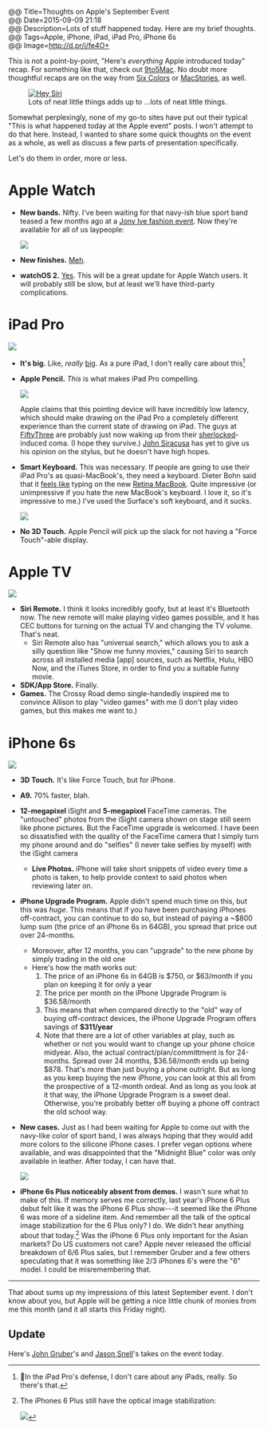 @@ Title=Thoughts on Apple's September Event  
@@ Date=2015-09-09 21:18  
@@ Description=Lots of stuff happened today. Here are my brief thoughts.  
@@ Tags=Apple, iPhone, iPad, iPad Pro, iPhone 6s  
@@ Image=http://d.pr/i/fe4O+  

<div class="topstory">

This is not a point-by-point, "Here's *everything* Apple introduced today" recap. For something like that, check out [9to5Mac][9to5mac]. No doubt more thoughtful recaps are on the way from [Six Colors][sixcolors] or [MacStories][macstories], as well.

</div>

<figure class="wide">
	<a class="nohover" href="http://d.pr/i/fe4O+">
		<img src="http://d.pr/i/fe4O+" alt="Hey Siri">
	</a>
	<figcaption>Lots of neat little things adds up to ...lots of neat little things.</figcaption>
</figure>

Somewhat perplexingly, none of my go-to sites have put out their typical "This is what happened today at the Apple event" posts. I won't attempt to do that here. Instead, I wanted to share some quick thoughts on the event as a whole, as well as discuss a few parts of  presentation specifically.

Let's do them in order, more or less.

# Apple Watch

* **New bands.** Nifty. I've been waiting for that navy-ish blue sport band teased a few months ago at a [Jony Ive fashion event][9to5mac 2]. Now they're available for all of us laypeople:

	![][d]
	
* **New finishes.** [Meh][9to5mac 3].
* **watchOS 2.** [Yes][techradar]. This will be a great update for Apple Watch users. It will probably still be slow, but at least we'll have third-party complications.

# iPad Pro

![][d 2]

* **It's big.** Like, *really* [big][theverge]. As a pure iPad, I don't really care about this[^prodef]
	
* **Apple Pencil.** *This* is what makes iPad Pro compelling.

	![][d 3]

	Apple claims that this pointing device will have incredibly low latency, which should make drawing on the iPad Pro a completely different experience than the current state of drawing on iPad. The guys at [FiftyThree][fiftythree] are probably just now waking up from their [sherlocked][urbandictionary]-induced coma. (I hope they survive.) [John Siracusa][hypercritical] has yet to give us his opinion on the stylus, but he doesn't have high hopes. 

* **Smart Keyboard.** This was necessary. If people are going to use their iPad Pro's as quasi-MacBook's, they need a keyboard. Dieter Bohn said that it [feels like][youtube] typing on the new [Retina MacBook][sixcolors 2]. Quite impressive (or unimpressive if you hate the new MacBook's keyboard. I love it, so it's impressive to me.) I've used the Surface's soft keyboard, and it sucks. 

	![][d 4]
	
* **No 3D Touch.** Apple Pencil will pick up the slack for not having a "Force Touch"-able display. 

# Apple TV

![][d 5]

* **Siri Remote.** I think it looks incredibly goofy, but at least it's Bluetooth now. The new remote will make playing video games possible, and it has CEC buttons for turning on the actual TV and changing the TV volume. That's neat.
	* Siri Remote also has "universal search," which allows you to ask a silly question like "Show me funny movies," causing Siri to search across all installed media [app] sources, such as Netflix, Hulu, HBO Now, and the iTunes Store, in order to find you a suitable funny movie.
* **SDK/App Store.** Finally.
* **Games.** The Crossy Road demo single-handedly inspired me to convince Allison to play "video games" with me (I don't play video games, but this makes me want to.)

# iPhone 6s

![][d 6]

* **3D Touch.** It's like Force Touch, but for iPhone.
* **A9.** 70% faster, blah.
* **12-megapixel** iSight and **5-megapixel** FaceTime cameras. The "untouched" photos from the iSight camera shown on stage still seem like phone pictures. But the FaceTime upgrade is welcomed. I have been so dissatisfied with the quality of the FaceTime camera that I simply turn my phone around and do "selfies" (I never take selfies by myself) with the iSight camera
	* **Live Photos.** iPhone will take short snippets of video every time a photo is taken, to help provide context to said photos when reviewing later on.
* **iPhone Upgrade Program.** Apple didn't spend much time on this, but this was *huge*. This means that if you have been purchasing iPhones off-contract, you can continue to do so, but instead of paying a ~$800 lump sum (the price of an iPhone 6s in 64GB), you spread that price out over 24-months.
	* Moreover, after 12 months, you can "upgrade" to the new phone by simply trading in the old one
	* Here's how the math works out:
		1. The price of an iPhone 6s in 64GB is $750, or $63/month if you plan on keeping it for only a year
		2. The price per month on the iPhone Upgrade Program is $36.58/month
		3. This means that when compared directly to the "old" way of buying off-contract devices, the iPhone Upgrade Program offers savings of **$311/year**
		4. Note that there are a lot of other variables at play, such as whether or not you would want to change up your phone choice midyear. Also, the actual contract/plan/committment is for 24-months. Spread over 24 months, $36.58/month ends up being $878. That's *more* than just buying a phone outright. But as long as you keep buying the new iPhone, you can look at this all from the prospective of a 12-month ordeal. And as long as you look at it that way, the iPhone Upgrade Program is a sweet deal. Otherwise, you're probably better off buying a phone off contract the old school way.
* **New cases.** Just as I had been waiting for Apple to come out with the navy-like color of sport band, I was always hoping that they would add more colors to the silicone iPhone cases. I prefer vegan options where available, and was disappointed that the "Midnight Blue" color was only available in leather. After today, I can have that.

	![][d 7]

* **iPhone 6s Plus noticeably absent from demos.** I wasn't sure what to make of this. If memory serves me correctly, last year's iPhone 6 Plus debut felt like it was the iPhone 6 Plus show---it seemed like the iPhone 6 was more of a sideline item. And remember all the talk of the optical image stabilization for the 6 Plus only? I do. We didn't hear anything about that today.[^still] Was the iPhone 6 Plus only important for the Asian markets? Do US customers not care? Apple never released the official breakdown of 6/6 Plus sales, but I remember Gruber and a few others speculating that it was something like 2/3 iPhones 6's were the "6" model. I could be misremembering that.
	
***

That about sums up my impressions of this latest September event. I don't know about you, but Apple will be getting a nice little chunk of monies from me this month (and it all starts this Friday night).

<div class="update">

## Update

Here's [John Gruber][daringfireball]'s and [Jason Snell][sixcolors 3]'s takes on the event today.

</div>
	
[^prodef]: In the iPad Pro's defense, I don't care about any iPads, really. So there's that.
[^still]: The iPhones 6 Plus still have the optical image stabilization:

	![][d 8]

[9to5mac]: http://9to5mac.com/2015/09/09/apple-ipad-pro-iphone-6s-apple-tv-watch-bands/
[9to5mac 2]: http://9to5mac.com/2015/04/17/milan-event-new-bands/
[9to5mac 3]: http://9to5mac.com/2015/09/09/apple-watch-sport-collection-adds-gold-anodized-models-ahead-of-holiday-season/
[d]: http://d.pr/i/1dwWv+
[d 2]: http://d.pr/i/9H8Q+
[d 3]: http://d.pr/i/10Fa0+
[d 4]: http://d.pr/i/1aq7x+
[d 5]: http://d.pr/i/15MWZ+
[d 6]: http://d.pr/i/1g5pm+
[d 7]: http://d.pr/i/1lDaJ+
[d 8]: http://d.pr/i/1czFX+
[daringfireball]: http://daringfireball.net/2015/09/thoughts_and_observations_on_todays_hey_siri_event
[fiftythree]: http://www.fiftythree.com/pencil
[hypercritical]: http://hypercritical.co/2013/02/08/dont-stop-thinking-about-tomorrow
[macstories]: http://macstories.net
[sixcolors]: http://sixcolors.com
[sixcolors 2]: http://sixcolors.com/post/2015/04/the-new-macbook-a-reviewers-notebook/
[sixcolors 3]: http://sixcolors.com/post/2015/09/notebook-apples-newest-product-announcements/
[techradar]: http://www.techradar.com/us/news/wearables/apple-watch-os-2-release-date-news-and-features-1296413
[theverge]: http://www.theverge.com/2015/9/9/9290361/hands-on-with-apples-new-ipad-pro
[urbandictionary]: http://www.urbandictionary.com/define.php?term=sherlocked&defid=5195210
[youtube]: http://www.youtube.com/watch?v=HJscglIPqmw